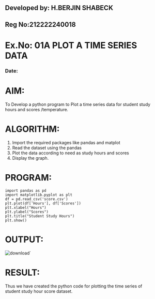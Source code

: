 ## Developed by: H.BERJIN SHABECK
## Reg No:212222240018
# Ex.No: 01A PLOT A TIME SERIES DATA
###  Date: 

# AIM:
To Develop a python program to Plot a time series data for student study hours and scores
/temperature.
# ALGORITHM:
1. Import the required packages like pandas and matplot
2. Read the dataset using the pandas
3. Plot the data according to need as study hours and scores
5. Display the graph.
# PROGRAM:
```
import pandas as pd
import matplotlib.pyplot as plt
df = pd.read_csv('score.csv')
plt.plot(df['Hours'], df['Scores'])
plt.xlabel("Hours")
plt.ylabel("Scores")
plt.title("Student Study Hours")
plt.show()
````










# OUTPUT:


![download](https://github.com/user-attachments/assets/1ec6a9cc-729e-41b1-9d44-33fc1545bf24)`




# RESULT:
Thus we have created the python code for plotting the time series of student study hour score dataset.
